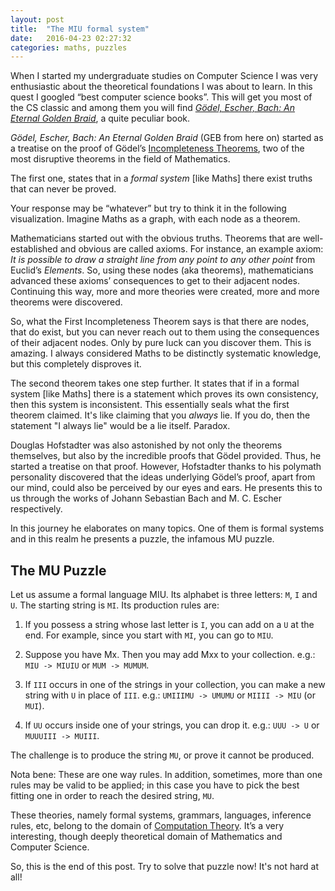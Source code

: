 ```yaml
---
layout: post
title:  "The MIU formal system"
date:   2016-04-23 02:27:32
categories: maths, puzzles
---
```


When I started my undergraduate studies on Computer Science I was very enthusiastic about the theoretical foundations I was about to learn. In this quest I googled “best computer science books”. This will get you most of the CS classic and among them you will find *[Gödel, Escher, Bach: An Eternal Golden Braid](https://en.wikipedia.org/wiki/G%C3%B6del,_Escher,_Bach)*, a quite peculiar book.

*Gödel, Escher, Bach: An Eternal Golden Braid* (GEB from here on) started as a treatise on the proof of Gödel’s [Incompleteness Theorems](https://en.wikipedia.org/wiki/G%C3%B6del%27s_incompleteness_theorems#First_incompleteness_theorem), two of the most disruptive theorems in the field of Mathematics.

The first one, states that in a *formal system* [like Maths] there exist truths that can never be proved.

Your response may be “whatever” but try to think it in the following visualization. Imagine Maths as a graph, with each node as a theorem.

Mathematicians started out with the obvious truths. Theorems that are well-established and obvious are called axioms. For instance, an example axiom: *It is possible to draw a straight line from any point to any other point* from Euclid’s *Elements*. So, using these nodes (aka theorems), mathematicians advanced these axioms’ consequences to get to their adjacent nodes. Continuing this way, more and more theories were created, more and more theorems were discovered.

So, what the First Incompleteness Theorem says is that there are nodes, that do exist, but you can never reach out to them using the consequences of their adjacent nodes. Only by pure luck can you discover them. This is amazing. I always considered Maths to be distinctly systematic knowledge, but this completely disproves it.

The second theorem takes one step further. It states that if in a formal system [like Maths] there is a statement which proves its own consistency, then this system is inconsistent. This essentially seals what the first theorem claimed. It's like claiming that you *always* lie. If you do, then the statement "I always lie" would be a lie itself. Paradox.

Douglas Hofstadter was also astonished by not only the theorems themselves, but also by the incredible proofs that Gödel provided. Thus, he started a treatise on that proof. However, Hofstadter thanks to his polymath personality discovered that the ideas underlying Gödel’s proof, apart from our mind, could also be perceived by our eyes and ears. He presents this to us through the works of Johann Sebastian Bach and M. C. Escher respectively.

In this journey he elaborates on many topics. One of them is formal systems and in this realm he presents a puzzle, the infamous MU puzzle.

## The MU Puzzle

Let us assume a formal language MIU. Its alphabet is three letters: `M`, `I` and `U`. The starting string is `MI`. Its production rules are:

1. If you possess a string whose last letter is `I`, you can add on a `U` at the end. For example, since you start with `MI`, you can go to `MIU`.

2. Suppose you have Mx. Then you may add Mxx to your collection. e.g.: `MIU -> MIUIU` or `MUM -> MUMUM`.

3. If `III` occurs in one of the strings in your collection, you can make a new string with `U` in place of `III`. e.g.: `UMIIIMU -> UMUMU` or `MIIII -> MIU` (or `MUI`).

4. If `UU` occurs inside one of your strings, you can drop it. e.g.: `UUU -> U` or `MUUUIII -> MUIII`.

The challenge is to produce the string `MU`, or prove it cannot be produced.

Nota bene: These are one way rules. In addition, sometimes, more than one rules may be valid to be applied; in this case you have to pick the best fitting one in order to reach the desired string, `MU`.

These theories, namely formal systems, grammars, languages, inference rules, etc, belong to the domain of [Computation Theory](https://en.wikipedia.org/wiki/Theory_of_computation). It’s a very interesting, though deeply theoretical domain of Mathematics and Computer Science.

So, this is the end of this post. Try to solve that puzzle now! It's not hard at all!
